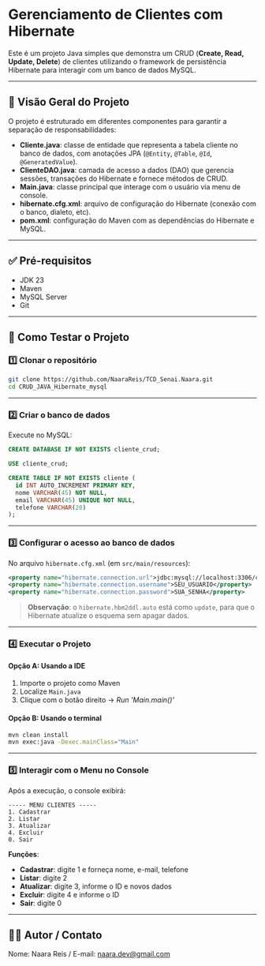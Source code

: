 # Gerenciamento de Clientes com Hibernate

Este é um projeto Java simples que demonstra um CRUD (**Create, Read, Update, Delete**) de clientes utilizando o framework de persistência Hibernate para interagir com um banco de dados MySQL.

---

## 📌 Visão Geral do Projeto

O projeto é estruturado em diferentes componentes para garantir a separação de responsabilidades:

- **Cliente.java**: classe de entidade que representa a tabela cliente no banco de dados, com anotações JPA (`@Entity`, `@Table`, `@Id`, `@GeneratedValue`).
- **ClienteDAO.java**: camada de acesso a dados (DAO) que gerencia sessões, transações do Hibernate e fornece métodos de CRUD.
- **Main.java**: classe principal que interage com o usuário via menu de console.
- **hibernate.cfg.xml**: arquivo de configuração do Hibernate (conexão com o banco, dialeto, etc).
- **pom.xml**: configuração do Maven com as dependências do Hibernate e MySQL.

---

## ✅ Pré-requisitos

- JDK 23  
- Maven  
- MySQL Server  
- Git

---

## 🚀 Como Testar o Projeto

### 1️⃣ Clonar o repositório

```bash
git clone https://github.com/NaaraReis/TCD_Senai.Naara.git
cd CRUD_JAVA_Hibernate_mysql
````

---

### 2️⃣ Criar o banco de dados

Execute no MySQL:

```sql
CREATE DATABASE IF NOT EXISTS cliente_crud;

USE cliente_crud;

CREATE TABLE IF NOT EXISTS cliente (
  id INT AUTO_INCREMENT PRIMARY KEY,
  nome VARCHAR(45) NOT NULL,
  email VARCHAR(45) UNIQUE NOT NULL,
  telefone VARCHAR(20)
);
```

---

### 3️⃣ Configurar o acesso ao banco de dados

No arquivo `hibernate.cfg.xml` (em `src/main/resources`):

```xml
<property name="hibernate.connection.url">jdbc:mysql://localhost:3306/cliente_crud</property>
<property name="hibernate.connection.username">SEU_USUARIO</property>
<property name="hibernate.connection.password">SUA_SENHA</property>
```

> **Observação**: o `hibernate.hbm2ddl.auto` está como `update`, para que o Hibernate atualize o esquema sem apagar dados.

---

### 4️⃣ Executar o Projeto

#### Opção A: Usando a IDE

1. Importe o projeto como Maven
2. Localize `Main.java`
3. Clique com o botão direito → *Run 'Main.main()'*

#### Opção B: Usando o terminal

```bash
mvn clean install
mvn exec:java -Dexec.mainClass="Main"
```

---

### 5️⃣ Interagir com o Menu no Console

Após a execução, o console exibirá:

```
----- MENU CLIENTES -----
1. Cadastrar
2. Listar
3. Atualizar
4. Excluir
0. Sair
```

**Funções**:

* **Cadastrar**: digite 1 e forneça nome, e-mail, telefone
* **Listar**: digite 2
* **Atualizar**: digite 3, informe o ID e novos dados
* **Excluir**: digite 4 e informe o ID
* **Sair**: digite 0

---

## 👩‍💻 Autor / Contato

Nome: Naara Reis / E-mail: naara.dev@gmail.com


